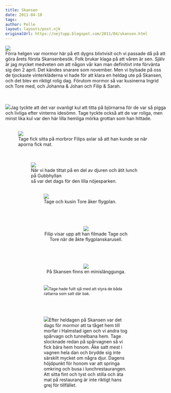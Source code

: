 ```yaml
---
title: Skansen
date: 2011-04-10
tags: 	
author: Pelle
layout: layouts/post.njk
originalUrl: https://nejtupp.blogspot.com/2011/04/skansen.html
---
```


<img src="../../../../img/Skansen%2Boch%2Bsen%2Bhem-_MG_8293.jpg"><br>Förra helgen var mormor här på ett dygns blixtvisit och vi passade då på att göra årets första Skansenbesök. Folk brukar klaga på att våren är sen. Själv är jag mycket medveten om att någon vår kan man definitivt inte förvänta sig den 2 april. Det kändes snarare som november. Men vi bylsade på oss de tjockaste vinterkläderna vi hade för att klara en heldag ute på Skansen, och det blev en riktigt rolig dag. Förutom mormor så var kusinerna Ingrid och Tore med, och Johanna & Johan och Filip & Sarah.<br><br><br><div style="text-align: left;"><img src="../../../../img/Skansen%2Boch%2Bsen%2Bhem-_MG_8327.jpg">Jag tyckte att det var ovanligt kul att titta på björnarna för de var så pigga och livliga efter vinterns idesömn. Tage tyckte också att de var roliga, men minst lika kul var den här lilla hemliga mörka grottan som han hittade.<br><br></div>

<figure>
	<img src="../../../../img/Skansen%2Boch%2Bsen%2Bhem-_MG_8444.jpg">
	<figcaption>Tage fick sitta på morbror Filips axlar så att han kunde se när aporna fick mat.<br><br></span></span></div><br>

<figure>
	<img src="../../../../img/Skansen%2Boch%2Bsen%2Bhem-_MG_8343.jpg">
	<figcaption>När vi hade tittat på en del av djuren och ätit lunch på Gubbhyllan<br> så var det dags för den lilla nöjesparken. </span></span><br><br></div>

<figure>
	<img src="../../../../img/Skansen%2Boch%2Bsen%2Bhem-_MG_8362.jpg">
	<figcaption>Tage och kusin Tore åker flygplan.<br><br><br><br></span></span></div><br><div style="text-align: center;"><img src="../../../../img/Skansen%2Boch%2Bsen%2Bhem-_MG_8380.jpg">
	<figcaption>Filip visar upp att han filmade Tage och Tore när de åkte flygplanskarusell.<br><br><br><br></span></span></div><br><div style="text-align: center;"><img src="../../../../img/Skansen%2Boch%2Bsen%2Bhem-_MG_8421.jpg">
	<figcaption>På Skansen finns en minislänggunga.<br><br><br></span></span></div><img src="../../../../img/Skansen%2Boch%2Bsen%2Bhem-_MG_8402.jpg"><span style="font-size:85%;">Tage hade fullt sjå med att styra de båda rattarna som satt där bak.</span><br><br></div><span style="font-size:85%;"><br><br></span><br><img src="../../../../img/Skansen%2Boch%2Bsen%2Bhem-_MG_8489.jpg">Efter heldagen på Skansen var det dags för mormor att ta tåget hem till morfar i Halmstad igen och vi andra tog spårvagn och tunnelbana hem. Tage slocknade redan på spårvagnen så vi fick bära hem honom. Åke satt mest i vagnen hela dan och brydde sig inte särskilt mycket om några djur. Dagens höjdpunkt för honom var att springa omkring och busa i lunchrestaurangen. Att sitta fint och tyst och stilla och äta mat på restaurang är inte riktigt hans grej för tillfället.
